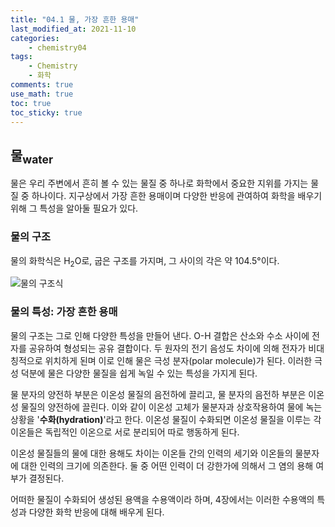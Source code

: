 ```yaml
---
title: "04.1 물, 가장 흔한 용매"
last_modified_at: 2021-11-10
categories:
    - chemistry04
tags:
    - Chemistry
    - 화학
comments: true
use_math: true
toc: true
toc_sticky: true
---
```


## 물<sub>water</sub>

물은 우리 주변에서 흔히 볼 수 있는 물질 중 하나로 화학에서 중요한 지위를 가지는 물질 중 하나이다. 지구상에서 가장 흔한 용매이며 다양한 반응에 관여하여 화학을 배우기 위해 그 특성을 알아둘 필요가 있다.

### 물의 구조

물의 화학식은 H<sub>2</sub>O로, 굽은 구조를 가지며, 그 사이의 각은 약 104.5°이다.

![물의 구조식](https://user-images.githubusercontent.com/79562050/149328561-60c180cd-d128-454f-b340-3e7007dd4749.png)

### 물의 특성: 가장 흔한 용매

물의 구조는 그로 인해 다양한 특성을 만들어 낸다. O-H 결합은 산소와 수소 사이에 전자를 공유하여 형성되는 공유 결합이다. 두 원자의 전기 음성도 차이에 의해 전자가 비대칭적으로 위치하게 된며 이로 인해 물은 극성 분자(polar molecule)가 된다. 이러한 극성 덕분에 물은 다양한 물질을 쉽게 녹일 수 있는 특성을 가지게 된다.

물 분자의 양전하 부분은 이온성 물질의 음전하에 끌리고, 물 분자의 음전하 부분은 이온성 물질의 양전하에 끌린다. 이와 같이 이온성 고체가 물분자과 상호작용하여 물에 녹는 상황을 '**수화(hydration)**'라고 한다. 이온성 물질이 수화되면 이온성 물질을 이루는 각 이온들은 독립적인 이온으로 서로 분리되어 따로 행동하게 된다.

이온성 물질들의 물에 대한 용해도 차이는 이온들 간의 인력의 세기와 이온들의 물분자에 대한 인력의 크기에 의존한다. 둘 중 어떤 인력이 더 강한가에 의해서 그 염의 용해 여부가 결정된다.

어떠한 물질이 수화되어 생성된 용액을 수용액이라 하며, 4장에서는 이러한 수용액의 특성과 다양한 화학 반응에 대해 배우게 된다.